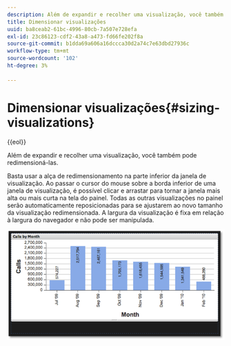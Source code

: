 ```yaml
---
description: Além de expandir e recolher uma visualização, você também pode redimensioná-las.
title: Dimensionar visualizações
uuid: ba8ceab2-61bc-4996-80cb-7a507e728efa
exl-id: 23c86123-cdf2-43a8-a473-fd66fe202f8a
source-git-commit: b1dda69a606a16dccca30d2a74c7e63dbd27936c
workflow-type: tm+mt
source-wordcount: '102'
ht-degree: 3%

---
```


# Dimensionar visualizações{#sizing-visualizations}

{{eol}}

Além de expandir e recolher uma visualização, você também pode redimensioná-las.

Basta usar a alça de redimensionamento na parte inferior da janela de visualização. Ao passar o cursor do mouse sobre a borda inferior de uma janela de visualização, é possível clicar e arrastar para tornar a janela mais alta ou mais curta na tela do painel. Todas as outras visualizações no painel serão automaticamente reposicionadas para se ajustarem ao novo tamanho da visualização redimensionada. A largura da visualização é fixa em relação à largura do navegador e não pode ser manipulada.

![](assets/size_visual.png)
